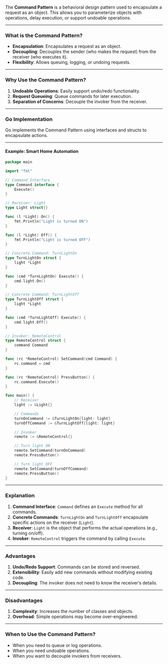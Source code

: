 The **Command Pattern** is a behavioral design pattern used to encapsulate a request as an object. This allows you to parameterize objects with operations, delay execution, or support undoable operations.

---

### **What is the Command Pattern?**

- **Encapsulation**: Encapsulates a request as an object.
- **Decoupling**: Decouples the sender (who makes the request) from the receiver (who executes it).
- **Flexibility**: Allows queuing, logging, or undoing requests.

---

### **Why Use the Command Pattern?**

1. **Undoable Operations**: Easily support undo/redo functionality.
2. **Request Queueing**: Queue commands for later execution.
3. **Separation of Concerns**: Decouple the invoker from the receiver.

---

### **Go Implementation**

Go implements the Command Pattern using interfaces and structs to encapsulate actions.

---

#### **Example: Smart Home Automation**

```go
package main

import "fmt"

// Command Interface
type Command interface {
	Execute()
}

// Receiver: Light
type Light struct{}

func (l *Light) On() {
	fmt.Println("Light is turned ON")
}

func (l *Light) Off() {
	fmt.Println("Light is turned OFF")
}

// Concrete Command: TurnLightOn
type TurnLightOn struct {
	light *Light
}

func (cmd *TurnLightOn) Execute() {
	cmd.light.On()
}

// Concrete Command: TurnLightOff
type TurnLightOff struct {
	light *Light
}

func (cmd *TurnLightOff) Execute() {
	cmd.light.Off()
}

// Invoker: RemoteControl
type RemoteControl struct {
	command Command
}

func (rc *RemoteControl) SetCommand(cmd Command) {
	rc.command = cmd
}

func (rc *RemoteControl) PressButton() {
	rc.command.Execute()
}

func main() {
	// Receiver
	light := &Light{}

	// Commands
	turnOnCommand := &TurnLightOn{light: light}
	turnOffCommand := &TurnLightOff{light: light}

	// Invoker
	remote := &RemoteControl{}

	// Turn light ON
	remote.SetCommand(turnOnCommand)
	remote.PressButton()

	// Turn light OFF
	remote.SetCommand(turnOffCommand)
	remote.PressButton()
}
```

---

### **Explanation**

1. **Command Interface**: `Command` defines an `Execute` method for all commands.
2. **Concrete Commands**: `TurnLightOn` and `TurnLightOff` encapsulate specific actions on the receiver (`Light`).
3. **Receiver**: `Light` is the object that performs the actual operations (e.g., turning on/off).
4. **Invoker**: `RemoteControl` triggers the command by calling `Execute`.

---

### **Advantages**

1. **Undo/Redo Support**: Commands can be stored and reversed.
2. **Extensibility**: Easily add new commands without modifying existing code.
3. **Decoupling**: The invoker does not need to know the receiver’s details.

---

### **Disadvantages**

1. **Complexity**: Increases the number of classes and objects.
2. **Overhead**: Simple operations may become over-engineered.

---

### **When to Use the Command Pattern?**

- When you need to queue or log operations.
- When you need undoable operations.
- When you want to decouple invokers from receivers.
